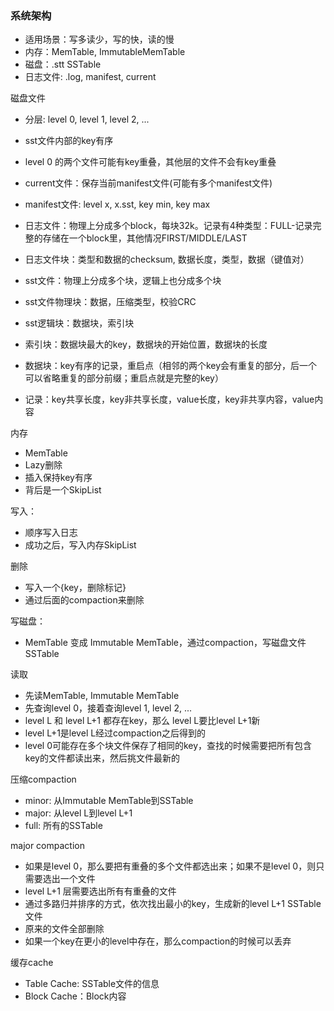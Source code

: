 
### 系统架构
- 适用场景：写多读少，写的快，读的慢
- 内存：MemTable, ImmutableMemTable
- 磁盘：.stt SSTable
- 日志文件: .log, manifest, current

磁盘文件
- 分层: level 0, level 1, level 2, ...
- sst文件内部的key有序
- level 0 的两个文件可能有key重叠，其他层的文件不会有key重叠

- current文件：保存当前manifest文件(可能有多个manifest文件)
- manifest文件: level x, x.sst, key min, key max

- 日志文件：物理上分成多个block，每块32k。记录有4种类型：FULL-记录完整的存储在一个block里，其他情况FIRST/MIDDLE/LAST
- 日志文件块：类型和数据的checksum, 数据长度，类型，数据（键值对）

- sst文件：物理上分成多个块，逻辑上也分成多个块
- sst文件物理块：数据，压缩类型，校验CRC
- sst逻辑块：数据块，索引块
- 索引块：数据块最大的key，数据块的开始位置，数据块的长度
- 数据块：key有序的记录，重启点（相邻的两个key会有重复的部分，后一个可以省略重复的部分前缀；重启点就是完整的key）
- 记录：key共享长度，key非共享长度，value长度，key非共享内容，value内容

内存
- MemTable
- Lazy删除
- 插入保持key有序
- 背后是一个SkipList


写入：
- 顺序写入日志
- 成功之后，写入内存SkipList

删除
- 写入一个{key，删除标记}
- 通过后面的compaction来删除

写磁盘：
- MemTable 变成 Immutable MemTable，通过compaction，写磁盘文件SSTable

读取
- 先读MemTable, Immutable MemTable
- 先查询level 0，接着查询level 1, level 2, ...
- level L 和 level L+1 都存在key，那么 level L要比level L+1新
- level L+1是level L经过compaction之后得到的
- level 0可能存在多个块文件保存了相同的key，查找的时候需要把所有包含key的文件都读出来，然后挑文件最新的

压缩compaction
- minor: 从Immutable MemTable到SSTable
- major: 从level L到level L+1
- full: 所有的SSTable

major compaction
- 如果是level 0，那么要把有重叠的多个文件都选出来；如果不是level 0，则只需要选出一个文件
- level L+1 层需要选出所有有重叠的文件
- 通过多路归并排序的方式，依次找出最小的key，生成新的level L+1 SSTable文件
- 原来的文件全部删除
- 如果一个key在更小的level中存在，那么compaction的时候可以丢弃

缓存cache
- Table Cache: SSTable文件的信息
- Block Cache：Block内容







